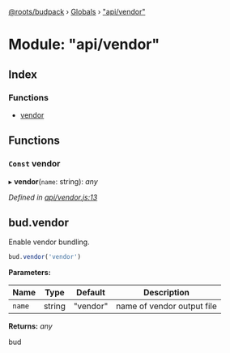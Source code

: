 [@roots/budpack](../README.md) › [Globals](../globals.md) › ["api/vendor"](_api_vendor_.md)

# Module: "api/vendor"

## Index

### Functions

* [vendor](_api_vendor_.md#const-vendor)

## Functions

### `Const` vendor

▸ **vendor**(`name`: string): *any*

*Defined in [api/vendor.js:13](https://github.com/roots/bud-support/blob/5f43850/src/budpack/builder/api/vendor.js#L13)*

## bud.vendor

Enable vendor bundling.

```js
bud.vendor('vendor')
```

**Parameters:**

Name | Type | Default | Description |
------ | ------ | ------ | ------ |
`name` | string | "vendor" | name of vendor output file |

**Returns:** *any*

bud
